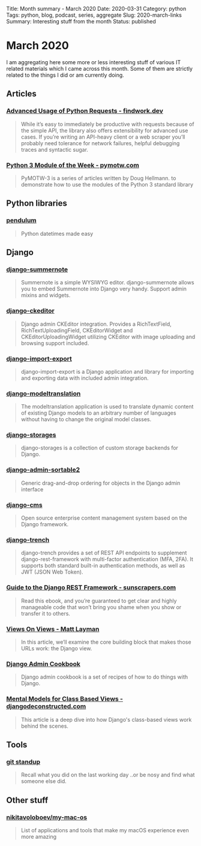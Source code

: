 Title: Month summary - March 2020
Date: 2020-03-31
Category: python
Tags: python, blog, podcast, series, aggregate
Slug: 2020-march-links
Summary: Interesting stuff from the month
Status: published


# March 2020

I am aggregating here some more or less interesting stuff of various IT related materials which I came across this month.
Some of them are strictly related to the things I did or am currently doing.

## Articles


### [Advanced Usage of Python Requests - findwork.dev](https://findwork.dev/blog/advanced-usage-python-requests-timeouts-retries-hooks/)

> While it’s easy to immediately be productive with requests because of the simple API, the library also offers extensibility for advanced use cases. If you’re writing an API-heavy client or a web scraper you’ll probably need tolerance for network failures, helpful debugging traces and syntactic sugar.


### [Python 3 Module of the Week - pymotw.com](https://pymotw.com/3/#)

> PyMOTW-3 is a series of articles written by Doug Hellmann. to demonstrate how to use the modules of the Python 3 standard library


## Python libraries

### [pendulum](https://github.com/sdispater/pendulum)

> Python datetimes made easy


## Django

### [django-summernote](https://github.com/summernote/django-summernote)

> Summernote is a simple WYSIWYG editor.
> django-summernote allows you to embed Summernote into Django very handy. Support admin mixins and widgets.


### [django-ckeditor](https://github.com/django-ckeditor/django-ckeditor)

> Django admin CKEditor integration. Provides a RichTextField, RichTextUploadingField, CKEditorWidget and CKEditorUploadingWidget utilizing CKEditor with image uploading and browsing support included.


### [django-import-export](https://github.com/django-import-export/django-import-export)

> django-import-export is a Django application and library for importing and exporting data with included admin integration.


### [django-modeltranslation](https://github.com/deschler/django-modeltranslation)

> The modeltranslation application is used to translate dynamic content of existing Django models to an arbitrary number of languages without having to change the original model classes.


### [django-storages](https://github.com/jschneier/django-storages)

> django-storages is a collection of custom storage backends for Django.


### [django-admin-sortable2](https://github.com/jrief/django-admin-sortable2)

> Generic drag-and-drop ordering for objects in the Django admin interface 


### [django-cms]( http://www.django-cms.org)

> Open source enterprise content management system based on the Django framework.


### [django-trench](https://github.com/merixstudio/django-trench)

> django-trench provides a set of REST API endpoints to supplement django-rest-framework with multi-factor authentication (MFA, 2FA). It supports both standard built-in authentication methods, as well as JWT (JSON Web Token). 


### [Guide to the Django REST Framework - sunscrapers.com](https://sunscrapers.com/ebook/how-to-create-a-rest-api-for-django-projects/)

> Read this ebook, and you’re guaranteed to get clear and highly manageable code that won’t bring you shame when you show or transfer it to others.


### [Views On Views - Matt Layman](https://www.mattlayman.com/understand-django/views-on-views/)

> In this article, we’ll examine the core building block that makes those URLs work: the Django view.


### [Django Admin Cookbook](https://books.agiliq.com/projects/django-admin-cookbook/en/latest/)

> Django admin cookbook is a set of recipes of how to do things with Django.


### [Mental Models for Class Based Views - djangodeconstructed.com](https://djangodeconstructed.com/2020/01/03/mental-models-for-class-based-views/?utm_campaign=Django%2BNewsletter&utm_medium=email&utm_source=Django_Newsletter_13)

> This article is a deep dive into how Django's class-based views work behind the scenes.


## Tools

### [git standup](https://github.com/kamranahmedse/git-standup)

> Recall what you did on the last working day ..or be nosy and find what someone else did.


## Other stuff

### [nikitavoloboev/my-mac-os](https://github.com/nikitavoloboev/my-mac-os)

> List of applications and tools that make my macOS experience even more amazing
